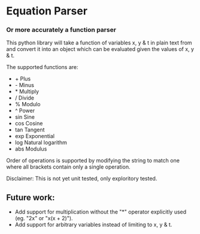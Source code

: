 # Equation Parser
### Or more accurately a function parser

This python library will take a function of variables x, y & t in plain text from and convert it into an object which can be evaluated given the values of x, y & t.

The supported functions are:
- \+ Plus
- \- Minus
- \* Multiply
- / Divide
- % Modulo
- ^ Power
- sin Sine
- cos Cosine
- tan Tangent
- exp Exponential
- log Natural logarithm
- abs Modulus

Order of operations is supported by modifying the string to match one where all brackets contain only a single operation.

Disclaimer: This is not yet unit tested, only exploritory tested.

## Future work:
- Add support for multiplication without the "*" operator explicitly used (eg. "2x" or "x(x + 2)").
- Add support for arbitrary variables instead of limiting to x, y & t.